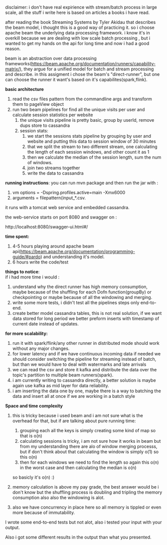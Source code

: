 
disclaimer: 
i don't have real expirience with stream/batch process in large scale, all the stuff i write here is based on articles a books i have read.



after reading the book Streaming Systems by  Tyler Akidau that describes the beam model, i thought this is a good way of practicing it.
so i choose apache beam the underlying data processing framework.
i know it's in overkill because we are dealing with low scale batch processing , but i wanted to get my hands on the api for long time and now i had a good reason.


beam is an abstraction over data processing frameworks(https://beam.apache.org/documentation/runners/capability-matrix/), 
they argue for a unified model for batch and stream processing and describe.
in this assigment i chose the beam's "direct-runner", but one can choose the runner it want's based on it's capabilites(spark,flink). 

**basic architecture**
1. read the csv files pattern from the commandline args and transform them to pageView object
2. run two beam pipelines for find all the unique visits per user and calculate session statistics per website
    1. the unique visits pipeline is pretty basic, group by userId, remove dups  store to cassandra
    2. session stats:
        1.  we start the sessions stats pipeline by grouping by user and website and putting this data to session window of 30 minutes
        2.  that we split the stream to two different stream, one calculating the length of each session windows, and other count it as 1
        3.  then we calculate the median of the session length, sum the num of windows.
        4.  join two streams together 
        5. write the data to cassandra
 
 **running instructions**:
 you can run mvn package and then run the jar with :
 1. vm options = -Dspring.profiles.active=main -Xmx6000
 2. arguments = filepattern(input_*.csv.
 
it runs with a tomcat web service and embedded cassandra.

the web-service starts on port 8080 and swagger on :

http://localhost:8080/swagger-ui.html#/
 
**time spent:**
1. 4-5 hours playing around apache beam api(https://beam.apache.org/documentation/programming-guide/#pardo) and understanding it's model.
2. 6 hours write the code/test



**things to notice**:  
if i had more time i would : 
1. understand why the direct runner has high memory consumption, maybe because of the shuffling for each Dofn function(groupBy) or checkpointing or maybe because of all the windowing and merging.
2. write some more tests, i didn't test all the pipelines steps only end-to-end.
3. create better model cassandra tables, this is not real solution, if we want data stored for long period we better preform inserts with timestamp of current date
 instead of updates.
 
 
**for more scalability:**
1. run it with spark/flink/any other runner in distributed mode should work without any major changes.
1. for lower latency and if we have continuous incoming data if needed we should consider switching the pipeline for streaming instead of batch, but than we would have to deal with watermarks and late arrivals
2. we can read the csv and store it kafka and distribute the data over the topic's partition to multiple beam runners(spark).
3. i am currently writing to cassandra directly, a better solution is maybe again use kafka as mid layer for data reliability.
4. i am inserting the data one by one, maybe there is a way to batching the data and insert all at once if we are working in a batch style

**Space and time complexity**
1. this is tricky because i used beam and i am not sure what is the overhead for that, but if are talking about pure running time:
    1. grouping each all the keys is simply creating some kind of map so that is o(n)
    2. calculating sessions is tricky, i am not sure how it works in beam but from my understanding there are alo of window merging processs, but if don't think about that
    calculating the window is simply o(1) so this o(n)
    3. then for each windows we need to find the length so again this o(n) in the worst case and then calculating the median is o(n)
    
    so basicly it's o(n) :)
2. memory calculation is above my pay grade, the best answer would be i don't know but the shuffling process is doubling and tripling the memory consumption also also the windowing is alot.
3. also we have concurrency in place here so all memory is tippled or even more because of immutability.

I wrote some end-to-end tests but not alot, also i tested your input with your output. 

 Also i got some different results in the output than what you presented.

 
